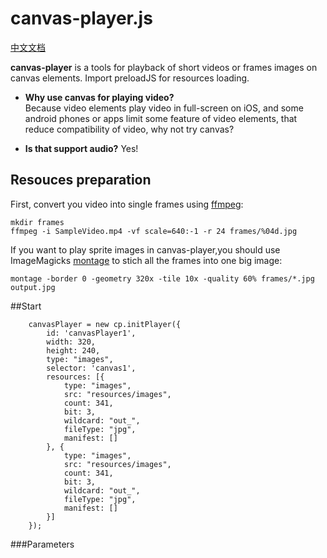 # canvas-player.js
[中文文档](https://github.com/ansiz/canvas-player/blob/master/README-zh-CN.md)

**canvas-player** is a tools for playback of short videos or frames images on canvas elements. Import preloadJS for resources loading. 

* **Why use canvas for playing video?**  
  Because video elements play video in full-screen on iOS, and some android phones or apps limit some feature of video elements, that reduce compatibility of video, why not try canvas? 

* **Is that support audio?**
  Yes!

## Resouces preparation

First, convert you video into single frames using [ffmpeg](https://www.ffmpeg.org/):

```
mkdir frames
ffmpeg -i SampleVideo.mp4 -vf scale=640:-1 -r 24 frames/%04d.jpg
```

If you want to play sprite images in canvas-player,you should use ImageMagicks [montage](http://www.imagemagick.org/script/montage.php) to stich all the frames into one big image:

```
montage -border 0 -geometry 320x -tile 10x -quality 60% frames/*.jpg output.jpg
```

##Start

```
	canvasPlayer = new cp.initPlayer({
		id: 'canvasPlayer1',
		width: 320,
		height: 240,
		type: "images",
		selector: 'canvas1',
		resources: [{
			type: "images",
			src: "resources/images",
			count: 341,
			bit: 3,
			wildcard: "out_",
			fileType: "jpg",
			manifest: []
		}, {
			type: "images",
			src: "resources/images",
			count: 341,
			bit: 3,
			wildcard: "out_",
			fileType: "jpg",
			manifest: []
		}]
	});
```
###Parameters




